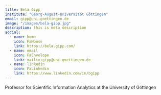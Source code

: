 ```yaml
---
title: Bela Gipp
institute: "Georg-August-Universität Göttingen"
email: gipp@uni-goettingen.de
image: "/images/bela-gipp.jpg"
description: this is meta description
social:
  - name: home
    icon: FaHouse
    link: https://bela.gipp.com/
  - name: email
    icon: FaEnvelope
    link: mailto:gipp@uni-goettingen.de
  - name: linkedin
    icon: FaLinkedin
    link: https://www.linkedin.com/in/bgipp
---
```


Professor for Scientific Information Analytics at the University of Göttingen
